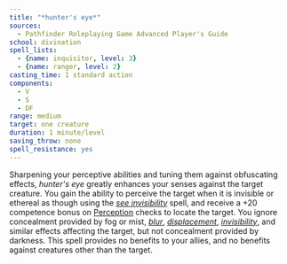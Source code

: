 ```yaml
---
title: "*hunter's eye*"
sources:
  - Pathfinder Roleplaying Game Advanced Player's Guide
school: divination
spell_lists:
  - {name: inquisitor, level: 3}
  - {name: ranger, level: 2}
casting_time: 1 standard action
components:
  - V
  - S
  - DF
range: medium
target: one creature
duration: 1 minute/level
saving_throw: none
spell_resistance: yes
---
```


Sharpening your perceptive abilities and tuning them against obfuscating effects, *hunter's eye* greatly enhances your senses against the target creature. You gain the ability to perceive the target when it is invisible or ethereal as though using the [*see invisibility*](/spells/see-invisibility/) spell, and receive a +20 competence bonus on [Perception](/skills/perception/) checks to locate the target. You ignore concealment provided by fog or mist, [*blur*](/spells/blur/), [*displacement*](/spells/displacement/), [*invisibility*](/spells/invisibility/), and similar effects affecting the target, but not concealment provided by darkness. This spell provides no benefits to your allies, and no benefits against creatures other than the target.


